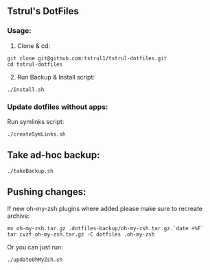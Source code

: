 ## Tstrul's DotFiles

### Usage:
1. Clone & cd:

```
git clone git@github.com:tstrul1/tstrul-dotfiles.git
cd tstrul-dotfiles
```


2. Run Backup & Install script:

```
./Install.sh
```

### Update dotfiles without apps:
Run symlinks script:

```
./createSymLinks.sh
```

## Take ad-hoc backup:

```
./takeBackup.sh
```

## Pushing changes:
If new oh-my-zsh plugins where added please make sure to recreate archive:

```
mv oh-my-zsh.tar.gz .dotfiles-backup/oh-my-zsh.tar.gz.`date +%F`
tar cvzf oh-my-zsh.tar.gz -C dotfiles .oh-my-zsh
```

Or you can just run:

```
./updateOhMyZsh.sh
```
